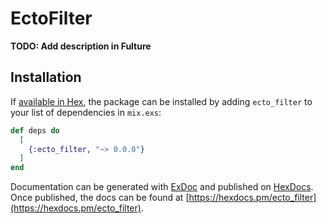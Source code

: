 # EctoFilter

**TODO: Add description in Fulture**

## Installation

If [available in Hex](https://hex.pm/docs/publish), the package can be installed
by adding `ecto_filter` to your list of dependencies in `mix.exs`:

```elixir
def deps do
  [
    {:ecto_filter, "~> 0.0.0"}
  ]
end
```

Documentation can be generated with [ExDoc](https://github.com/elixir-lang/ex_doc)
and published on [HexDocs](https://hexdocs.pm). Once published, the docs can
be found at [https://hexdocs.pm/ecto_filter](https://hexdocs.pm/ecto_filter).

